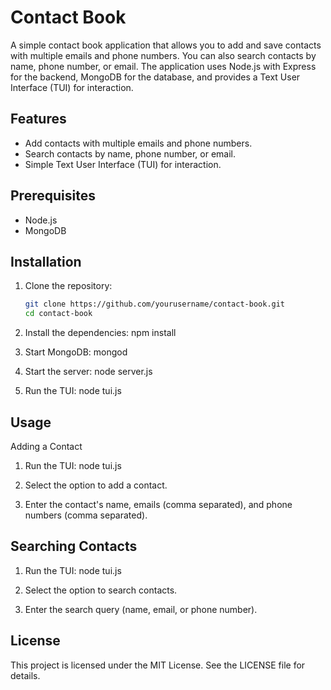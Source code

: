 # Contact Book

A simple contact book application that allows you to add and save contacts with multiple emails and phone numbers. You can also search contacts by name, phone number, or email. The application uses Node.js with Express for the backend, MongoDB for the database, and provides a Text User Interface (TUI) for interaction.

## Features

- Add contacts with multiple emails and phone numbers.
- Search contacts by name, phone number, or email.
- Simple Text User Interface (TUI) for interaction.

## Prerequisites

- Node.js
- MongoDB

## Installation

1. Clone the repository:
   ```sh
   git clone https://github.com/yourusername/contact-book.git
   cd contact-book

2. Install the dependencies:
    npm install

3. Start MongoDB:
    mongod

4. Start the server:
    node server.js

5. Run the TUI:
    node tui.js

## Usage

Adding a Contact

1. Run the TUI:
    node tui.js

2. Select the option to add a contact.

3. Enter the contact's name, emails (comma separated), and phone numbers (comma separated).

## Searching Contacts

1. Run the TUI:
    node tui.js

2. Select the option to search contacts.

3. Enter the search query (name, email, or phone number).

## License

This project is licensed under the MIT License. See the LICENSE file for details.